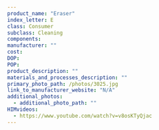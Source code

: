 ```yaml
---
product_name: "Eraser"
index_letter: E
class: Consumer
subclass: Cleaning
components:
manufacturer: ""
cost: 
DOP: 
POP: 
product_description: ""
materials_and_processes_description: ""
primary_photo_path: /photos/3025.jpg
link_to_manufacturer_website: "N/A"
additional_photos:
  - additional_photo_path: ""
HIMvideos:
  - https://www.youtube.com/watch?v=v8osKTyQjac
---
```

